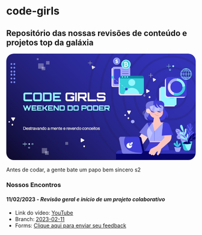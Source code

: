 # code-girls
## Repositório das nossas revisões de conteúdo e projetos top da galáxia

<img style="border-radius:20px;" src="logos/11-02.jpg">

Antes de codar, a gente bate um papo bem sincero s2

### Nossos Encontros
#### 11/02/2023 - _Revisão geral e início de um projeto colaborativo_
- Link do vídeo: <a href="https://www.youtube.com/watch?v=nO2cBVIrZgw" target="_blank">YouTube</a>
- Branch: <a href="https://github.com/jhonsreis/code-girls/tree/2023-02-11">2023-02-11</a>
- Forms: <a href="https://docs.google.com/forms/d/e/1FAIpQLSeBrHJve7S48V1U4ysnilt40r4wMpeHUqx69qc6mmDYQa0aAg/viewform" target="_blank">Clique aqui para enviar seu feedback</a>